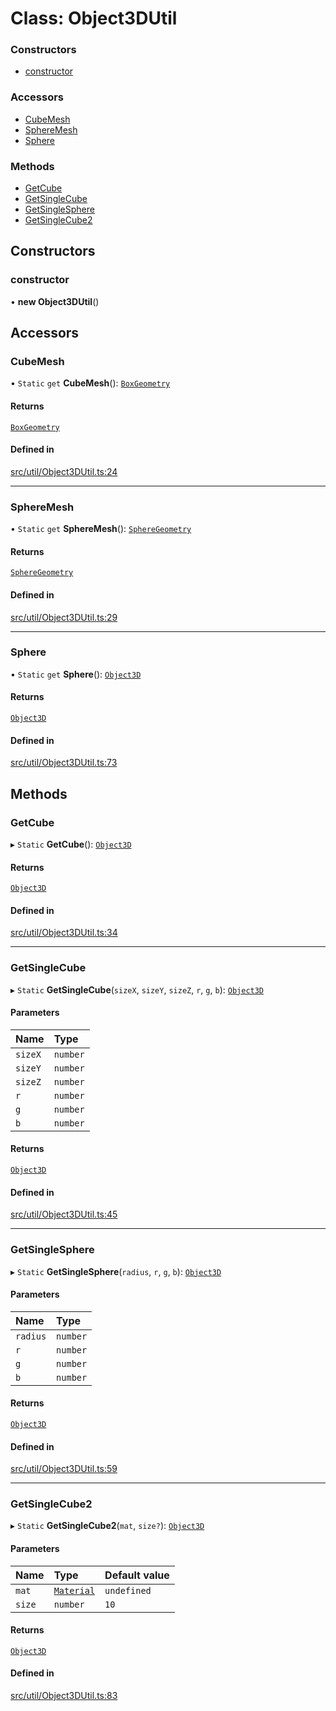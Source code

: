 # Class: Object3DUtil

### Constructors

- [constructor](Object3DUtil.md#constructor)

### Accessors

- [CubeMesh](Object3DUtil.md#cubemesh)
- [SphereMesh](Object3DUtil.md#spheremesh)
- [Sphere](Object3DUtil.md#sphere)

### Methods

- [GetCube](Object3DUtil.md#getcube)
- [GetSingleCube](Object3DUtil.md#getsinglecube)
- [GetSingleSphere](Object3DUtil.md#getsinglesphere)
- [GetSingleCube2](Object3DUtil.md#getsinglecube2)

## Constructors

### constructor

• **new Object3DUtil**()

## Accessors

### CubeMesh

• `Static` `get` **CubeMesh**(): [`BoxGeometry`](BoxGeometry.md)

#### Returns

[`BoxGeometry`](BoxGeometry.md)

#### Defined in

[src/util/Object3DUtil.ts:24](https://github.com/Orillusion/orillusion/blob/main/src/util/Object3DUtil.ts#L24)

___

### SphereMesh

• `Static` `get` **SphereMesh**(): [`SphereGeometry`](SphereGeometry.md)

#### Returns

[`SphereGeometry`](SphereGeometry.md)

#### Defined in

[src/util/Object3DUtil.ts:29](https://github.com/Orillusion/orillusion/blob/main/src/util/Object3DUtil.ts#L29)

___

### Sphere

• `Static` `get` **Sphere**(): [`Object3D`](Object3D.md)

#### Returns

[`Object3D`](Object3D.md)

#### Defined in

[src/util/Object3DUtil.ts:73](https://github.com/Orillusion/orillusion/blob/main/src/util/Object3DUtil.ts#L73)

## Methods

### GetCube

▸ `Static` **GetCube**(): [`Object3D`](Object3D.md)

#### Returns

[`Object3D`](Object3D.md)

#### Defined in

[src/util/Object3DUtil.ts:34](https://github.com/Orillusion/orillusion/blob/main/src/util/Object3DUtil.ts#L34)

___

### GetSingleCube

▸ `Static` **GetSingleCube**(`sizeX`, `sizeY`, `sizeZ`, `r`, `g`, `b`): [`Object3D`](Object3D.md)

#### Parameters

| Name | Type |
| :------ | :------ |
| `sizeX` | `number` |
| `sizeY` | `number` |
| `sizeZ` | `number` |
| `r` | `number` |
| `g` | `number` |
| `b` | `number` |

#### Returns

[`Object3D`](Object3D.md)

#### Defined in

[src/util/Object3DUtil.ts:45](https://github.com/Orillusion/orillusion/blob/main/src/util/Object3DUtil.ts#L45)

___

### GetSingleSphere

▸ `Static` **GetSingleSphere**(`radius`, `r`, `g`, `b`): [`Object3D`](Object3D.md)

#### Parameters

| Name | Type |
| :------ | :------ |
| `radius` | `number` |
| `r` | `number` |
| `g` | `number` |
| `b` | `number` |

#### Returns

[`Object3D`](Object3D.md)

#### Defined in

[src/util/Object3DUtil.ts:59](https://github.com/Orillusion/orillusion/blob/main/src/util/Object3DUtil.ts#L59)

___

### GetSingleCube2

▸ `Static` **GetSingleCube2**(`mat`, `size?`): [`Object3D`](Object3D.md)

#### Parameters

| Name | Type | Default value |
| :------ | :------ | :------ |
| `mat` | [`Material`](Material.md) | `undefined` |
| `size` | `number` | `10` |

#### Returns

[`Object3D`](Object3D.md)

#### Defined in

[src/util/Object3DUtil.ts:83](https://github.com/Orillusion/orillusion/blob/main/src/util/Object3DUtil.ts#L83)
